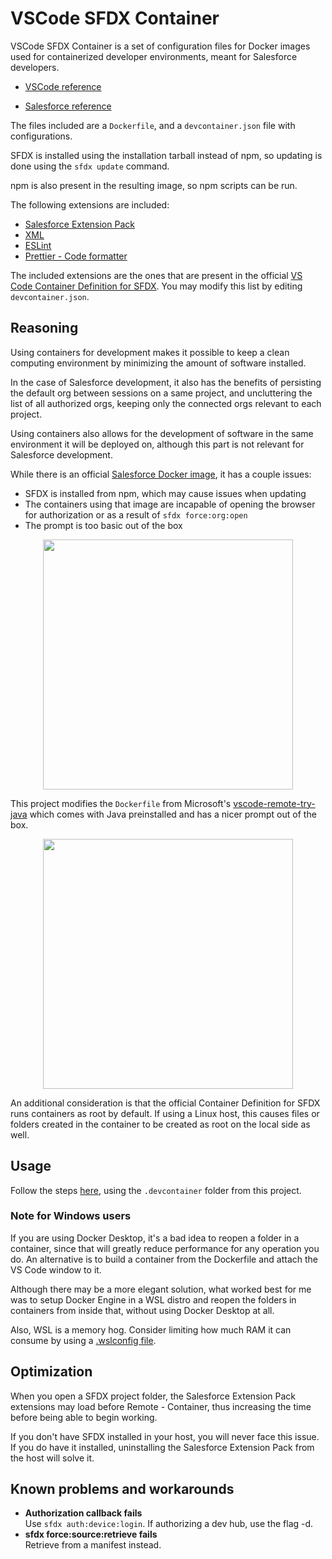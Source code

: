 # VSCode SFDX Container

VSCode SFDX Container is a set of configuration files for Docker images used for containerized developer environments, meant for Salesforce developers.

-   [VSCode reference](https://code.visualstudio.com/docs/remote/containers)

-   [Salesforce reference](https://developer.salesforce.com/tools/vscode/en/user-guide/remote-development/)

The files included are a `Dockerfile`, and a `devcontainer.json` file with configurations.

SFDX is installed using the installation tarball instead of npm, so updating is done using the `sfdx update` command.

npm is also present in the resulting image, so npm scripts can be run.

The following extensions are included:

-   [Salesforce Extension Pack](https://marketplace.visualstudio.com/items?itemName=salesforce.salesforcedx-vscode)
-   [XML](https://marketplace.visualstudio.com/items?itemName=redhat.vscode-xml)
-   [ESLint](https://marketplace.visualstudio.com/items?itemName=dbaeumer.vscode-eslint)
-   [Prettier - Code formatter](https://marketplace.visualstudio.com/items?itemName=esbenp.prettier-vscode)

The included extensions are the ones that are present in the official [VS Code Container Definition for SFDX](https://github.com/microsoft/vscode-dev-containers/blob/main/containers/sfdx-project/.devcontainer/devcontainer.json). You may modify this list by editing `devcontainer.json`.

## Reasoning

Using containers for development makes it possible to keep a clean computing environment by minimizing the amount of software installed.

In the case of Salesforce development, it also has the benefits of persisting the default org between sessions on a same project, and uncluttering the list of all authorized orgs, keeping only the connected orgs relevant to each project.

Using containers also allows for the development of software in the same environment it will be deployed on, although this part is not relevant for Salesforce development.

While there is an official [Salesforce Docker image](https://hub.docker.com/r/salesforce/salesforcedx), it has a couple issues:

-   SFDX is installed from npm, which may cause issues when updating
-   The containers using that image are incapable of opening the browser for authorization or as a result of `sfdx force:org:open`
-   The prompt is too basic out of the box

<p align="center">
	<img src="https://user-images.githubusercontent.com/66442848/147389982-cb7da232-072f-4772-87d0-0284132b88b3.png" width="400" >
</p>

This project modifies the `Dockerfile` from Microsoft's [vscode-remote-try-java](https://github.com/microsoft/vscode-remote-try-java) which comes with Java preinstalled and has a nicer prompt out of the box.

<p align="center">
    <img src="https://user-images.githubusercontent.com/66442848/147389380-2d4e88bc-70de-4ac1-8de7-01fcef5eb98e.png" width="400" >
</p>

An additional consideration is that the official Container Definition for SFDX runs containers as root by default. If using a Linux host, this causes files or folders created in the container to be created as root on the local side as well.

## Usage

Follow the steps [here](https://code.visualstudio.com/docs/remote/containers), using the `.devcontainer` folder from this project.

### Note for Windows users

If you are using Docker Desktop, it's a bad idea to reopen a folder in a container, since that will greatly reduce performance for any operation you do. An alternative is to build a container from the Dockerfile and attach the VS Code window to it.

Although there may be a more elegant solution, what worked best for me was to setup Docker Engine in a WSL distro and reopen the folders in containers from inside that, without using Docker Desktop at all.

Also, WSL is a memory hog. Consider limiting how much RAM it can consume by using a [.wslconfig file](https://docs.microsoft.com/en-us/windows/wsl/wsl-config).

## Optimization

When you open a SFDX project folder, the Salesforce Extension Pack extensions may load before Remote - Container, thus increasing the time before being able to begin working.

If you don't have SFDX installed in your host, you will never face this issue. If you do have it installed, uninstalling the Salesforce Extension Pack from the host will solve it.

## Known problems and workarounds

-   **Authorization callback fails** <br/>
    Use `sfdx auth:device:login`. If authorizing a dev hub, use the flag -d.
-   **sfdx force:source:retrieve fails** <br />
    Retrieve from a manifest instead.
